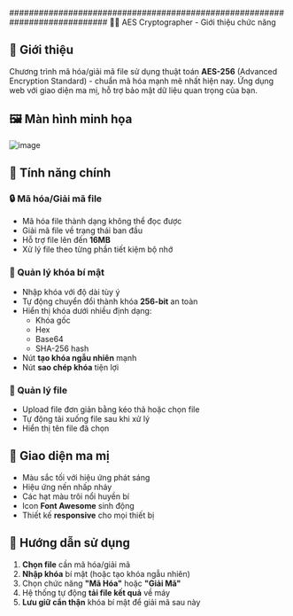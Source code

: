   ############################################################################ 🧙‍♂️ AES Cryptographer - Giới thiệu chức năng

## 🌟 Giới thiệu
Chương trình mã hóa/giải mã file sử dụng thuật toán **AES-256** (Advanced Encryption Standard) - chuẩn mã hóa mạnh mẽ nhất hiện nay. Ứng dụng web với giao diện ma mị, hỗ trợ bảo mật dữ liệu quan trọng của bạn.

## 🖼️ Màn hình minh họa
![image](https://github.com/user-attachments/assets/ac97a36a-1e03-4dd0-92a9-16b4abc39e8b)

## 🔮 Tính năng chính

### 🔒 Mã hóa/Giải mã file
- Mã hóa file thành dạng không thể đọc được
- Giải mã file về trạng thái ban đầu
- Hỗ trợ file lên đến **16MB**
- Xử lý file theo từng phần tiết kiệm bộ nhớ

### 🔑 Quản lý khóa bí mật
- Nhập khóa với độ dài tùy ý
- Tự động chuyển đổi thành khóa **256-bit** an toàn
- Hiển thị khóa dưới nhiều định dạng:
  - Khóa gốc
  - Hex
  - Base64
  - SHA-256 hash
- Nút **tạo khóa ngẫu nhiên** mạnh
- Nút **sao chép khóa** tiện lợi

### 📁 Quản lý file
- Upload file đơn giản bằng kéo thả hoặc chọn file
- Tự động tải xuống file sau khi xử lý
- Hiển thị tên file đã chọn

## 🎨 Giao diện ma mị
- Màu sắc tối với hiệu ứng phát sáng
- Hiệu ứng nến nhấp nháy
- Các hạt màu trôi nổi huyền bí
- Icon **Font Awesome** sinh động
- Thiết kế **responsive** cho mọi thiết bị

## 📝 Hướng dẫn sử dụng
1. **Chọn file** cần mã hóa/giải mã
2. **Nhập khóa** bí mật (hoặc tạo khóa ngẫu nhiên)
3. Chọn chức năng **"Mã Hóa"** hoặc **"Giải Mã"**
4. Hệ thống tự động **tải file kết quả** về máy
5. **Lưu giữ cẩn thận** khóa bí mật để giải mã sau này
